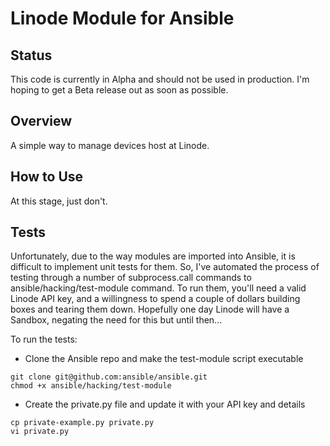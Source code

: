 # Linode Module for Ansible

## Status

This code is currently in Alpha and should not be used in production. I'm hoping to get a Beta release out as soon as possible.

## Overview

A simple way to manage devices host at Linode.

## How to Use

At this stage, just don't.

## Tests

Unfortunately, due to the way modules are imported into Ansible, it is difficult to implement unit tests for them. So, I've automated the process of testing through a number of subprocess.call commands to ansible/hacking/test-module command. To run them, you'll need a valid Linode API key, and a willingness to spend a couple of dollars building boxes and tearing them down. Hopefully one day Linode will have a Sandbox, negating the need for this but until then...

To run the tests:

* Clone the Ansible repo and make the test-module script executable

```
git clone git@github.com:ansible/ansible.git
chmod +x ansible/hacking/test-module
```

* Create the private.py file and update it with your API key and details

```
cp private-example.py private.py
vi private.py
```
